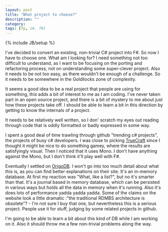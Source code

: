 ```yaml
---
layout: post
title: "What project to choose?"
description: ""
category: 
tags: [fp, c#, f#]
---
```

{% include JB/setup %}
<p>I've decided to convert an existing, non-trivial C# project into F#. So now I have to choose one. What am I looking for? I need something not too difficult to understand, as I want to be focusing on the porting and refactoring process, not on understanding some super-clever project. Also it needs to be not too easy, as there wouldn't be enough of a challenge. So it needs to be somewhere in the Goldilocks zone of complexity.</p>
<p>It seems a good idea to be a real project that people are using for something, this adds a bit of interest to me as I am coding. I've never taken part in an open source project, and there is a bit of mystery to me about just how these projects take off. I should be able to learn a bit in this direction by getting to know the internals of a project.</p>
<p>It needs to be relatively well written, so I don' scratch my eyes out reading through code that is oddly formatted or badly expressed in some way.</p>
<p>I spent a good deal of time trawling through github "trending c# projects", the projects of busy c# developers. I was close to picking <a href="https://github.com/SirCmpwn/TrueCraft">TrueCraft</a> since I thought it might be nice to do something gamey, where the results are satisfyingly visual. Then I noticed that it uses Mono. I don't have anything against the Mono, but I don't think it'll play well with F#.</p>
<p>Eventually I settled on <a href="http://dev.origodb.com/">OrigoDB</a>. I won't go into too much detail about what this is, as you can find better explanations on their site. It's an in-memory database. At first my reaction was "What, like a list?", but no it's smarter than that. It's a journal based in memory database, which can be persisted in various ways but holds all the data in memory when it's running. Also it's does lots of performance yadda yadda yadda. Some of the claims on the website look a little dramatic :"the traditional RDMBS architecture is obsolete"? - I'm not sure I buy that one, but nevertheless this is a serious project. People use it for stuff, judging by some related projects in github.<p>
<p>I'm going to be able to learn a bit about this kind of DB while I am working on it. Also it should throw me a few non-trivial problems along the way.</p> 